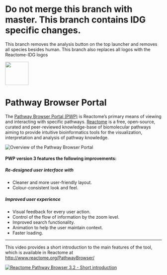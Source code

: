 # Do not merge this branch with master. This branch contains IDG specific changes.
This branch removes the analysis button on the top launcher and removes all species besides human.
This branch also replaces all logos with the Reactome-IDG logos

[<img src=https://user-images.githubusercontent.com/6883670/31999264-976dfb86-b98a-11e7-9432-0316345a72ea.png height=75 />](https://reactome.org)

# Pathway Browser Portal
The [Pathway Browser Portal (PWP)](https://reactome.org/PathwayBrowser/) is Reactome’s primary means of viewing and interacting with specific pathways. 
[Reactome](https://reactome.org/) is a free, open-source, curated and peer-reviewed knowledge-base of biomolecular pathways 
aiming to provide intuitive bioinformatics tools for the visualization, interpretation and analysis of pathway knowledge.

![Overview of the Pathway Browser Portal](https://user-images.githubusercontent.com/4842810/31999391-f8e6a426-b98a-11e7-8239-dce89b0ccd9b.png)

#### PWP version 3 features the following improvements:

##### Re-designed user interface with
* Cleaner and more user-friendly layout. 
* Colour-consistent look and feel.

##### Improved user experience
* Visual feedback for every user action.
* Control of the flow of information by the zoom level.
* Improved search functionality.
* Animation to help the user maintain context.
* Faster loading.

----
This video provides a short introduction to the main features of the tool, which is available in Reactome at http://www.reactome.org/PathwayBrowser/

[![Reactome Pathway Browser 3.2 - Short introduction](http://img.youtube.com/vi/-skixrvI4nU/0.jpg)](https://youtu.be/-skixrvI4nU "Reactome Pathway Browser 3.2 - Short introduction")
